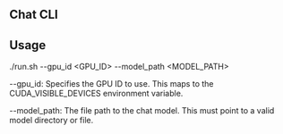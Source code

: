 ## Chat CLI

## Usage
./run.sh --gpu_id <GPU_ID> --model_path <MODEL_PATH>

--gpu_id: Specifies the GPU ID to use. This maps to the CUDA_VISIBLE_DEVICES environment variable.

--model_path: The file path to the chat model. This must point to a valid model directory or file.
